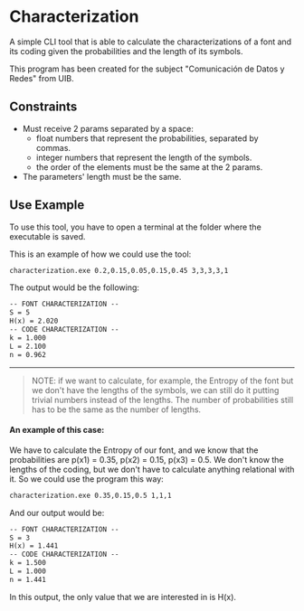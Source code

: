 # Characterization

A simple CLI tool that is able to calculate the characterizations of 
a font and its coding given the probabilities and the length of its 
symbols.

This program has been created for the subject "Comunicación de Datos
y Redes" from UIB.

## Constraints
- Must receive 2 params separated by a space: 
   - float numbers that represent the probabilities, separated 
    by commas.
   - integer numbers that represent the length of the symbols.
   - the order of the elements must be the same at the 2 params.
- The parameters' length must be the same.

## Use Example

To use this tool, you have to open a terminal at the folder where the
executable is saved.

This is an example of how we could use the tool:
```cmd
characterization.exe 0.2,0.15,0.05,0.15,0.45 3,3,3,3,1
```

The output would be the following:
```cmd
-- FONT CHARACTERIZATION --
S = 5
H(x) = 2.020
-- CODE CHARACTERIZATION --
k = 1.000
L = 2.100
n = 0.962
```

***

> NOTE: if we want to calculate, for example, the Entropy of the font
> but we don't have the lengths of the symbols, we can still do it 
> putting trivial numbers instead of the lengths.
> The number of probabilities still has to be the same as the number
> of lengths.

#### An example of this case:

We have to calculate the Entropy of our font, and we know that the
probabilities are p(x1) = 0.35, p(x2) = 0.15, p(x3) = 0.5. We don't
know the lengths of the coding, but we don't have to calculate
anything relational with it. So we could use the program this way:

```cmd
characterization.exe 0.35,0.15,0.5 1,1,1
```

And our output would be:
```cmd
-- FONT CHARACTERIZATION --
S = 3
H(x) = 1.441
-- CODE CHARACTERIZATION --
k = 1.500
L = 1.000
n = 1.441
```

In this output, the only value that we are interested in is H(x).